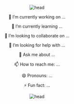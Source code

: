 <div align=center>
  
![head](https://capsule-render.vercel.app/api?type=egg&height=300&color=F8E2CF&text=Sarah's%20Github&fontSize=70&desc=ENGLISH%20EDUCATION%20and%20TECH&descAlign=49&descAlignY=53&fontAlign=50&fontAlignY=35&animation=twinkling&section=header&reversal=false)
  
<p>🔭 I’m currently working on ...
<p>🌱 I’m currently learning ...
<p>👯 I’m looking to collaborate on ...
<p>🤔 I’m looking for help with ...
<p>💬 Ask me about ...
<p>📫 How to reach me: ...
<p>😄 Pronouns: ...
<p>⚡ Fun fact: ...

  
![head](https://capsule-render.vercel.app/api?type=egg&height=300&color=F8E2CF&fontSize=70&descAlign=49&descAlignY=53&fontAlign=50&fontAlignY=35&animation=twinkling&section=footer&reversal=false&fontColor=f7f5f5)

</div>
